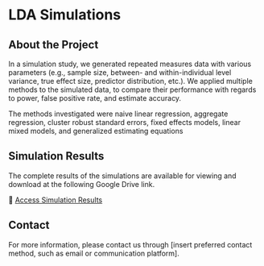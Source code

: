 # LDA Simulations

## About the Project
In a simulation study, we generated repeated measures data with various parameters (e.g., sample size, between- and within-individual level variance, true effect size, predictor distribution, etc.). We applied multiple methods to the simulated data, to compare their performance with regards to power, false positive rate, and estimate accuracy.
 
The methods investigated were naive linear regression, aggregate regression, cluster robust standard errors, fixed effects models, linear mixed models, and generalized estimating equations

## Simulation Results
The complete results of the simulations are available for viewing and download at the following Google Drive link. 

🔗 [Access Simulation Results](https://drive.google.com/drive/folders/13k9ISpHYF8S-QKvgdC9FFNzUrwsQfSic?usp=sharing)


## Contact
For more information, please contact us through [insert preferred contact method, such as email or communication platform].
